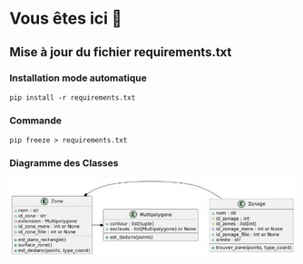 # Vous êtes ici 🎯
## Mise à jour du fichier requirements.txt
### Installation mode automatique
```
pip install -r requirements.txt
```

### Commande
```
pip freeze > requirements.txt
```
### Diagramme des Classes

![Diagramme des classes](doc/diagrammes/diagramme_classes.png)
